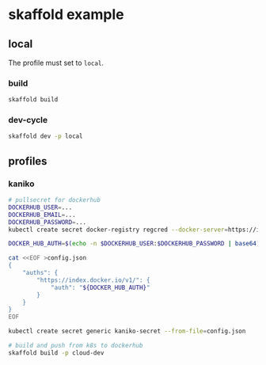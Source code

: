 # skaffold example

## local
The profile must set to `local`.

### build

```bash
skaffold build
```

###  dev-cycle


```bash
skaffold dev -p local
```

## profiles

### kaniko

```bash
# pullsecret for dockerhub
DOCKERHUB_USER=...
DOCKERHUB_EMAIL=...
DOCKERHUB_PASSWORD=...
kubectl create secret docker-registry regcred --docker-server=https://index.docker.io/v1/ --docker-username=$DOCKERHUB_USER --docker-password=$DOCKERHUB_PASSWORD --docker-email=$DOCKERHUB_EMAIL

DOCKER_HUB_AUTH=$(echo -n $DOCKERHUB_USER:$DOCKERHUB_PASSWORD | base64)

cat <<EOF >config.json
{
    "auths": {
        "https://index.docker.io/v1/": {
            "auth": "${DOCKER_HUB_AUTH}"
        }
    }
}
EOF

kubectl create secret generic kaniko-secret --from-file=config.json

# build and push from k8s to dockerhub
skaffold build -p cloud-dev
```
